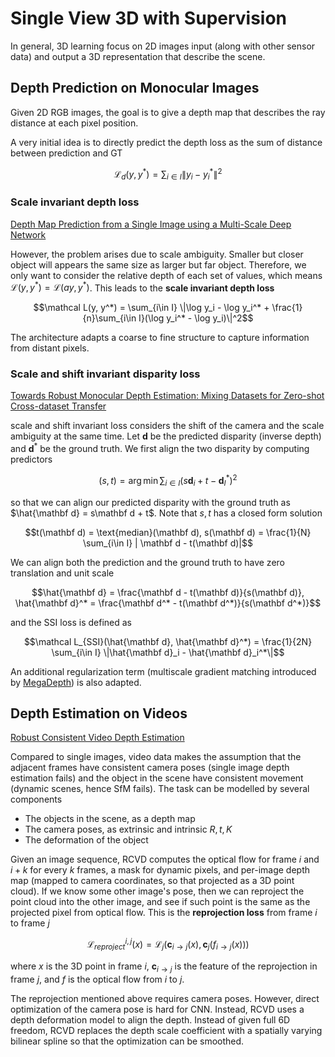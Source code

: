 # Single View 3D with Supervision

In general, 3D learning focus on 2D images input (along with other sensor data) and output a 3D representation that describe the scene. 

## Depth Prediction on Monocular Images
Given 2D RGB images, the goal is to give a depth map that describes the ray distance at each pixel position.

A very initial idea is to directly predict the depth loss as the sum of distance between prediction and GT

$$\mathcal L_d(y, y^*) = \sum_{i\in I} \|y_i - y_i^*\|^2$$

### Scale invariant depth loss

[Depth Map Prediction from a Single Image using a Multi-Scale Deep Network](https://arxiv.org/abs/1406.2283) 

However, the problem arises due to scale ambiguity. Smaller but closer object will appears the same size as larger but far object. Therefore, we only want to consider the relative depth of each set of values, which means $\mathcal L(y, y^*) = \mathcal L(ay, y^*)$. This leads to the __scale invariant depth loss__

$$\mathcal L(y, y^*) = \sum_{i\in I} \|\log y_i - \log y_i^* + \frac{1}{n}\sum_{i\in I}(\log y_i^* - \log y_i)\|^2$$

The architecture adapts a coarse to fine structure to capture information from distant pixels. 

### Scale and shift invariant disparity loss

[Towards Robust Monocular Depth Estimation: Mixing Datasets for Zero-shot Cross-dataset Transfer](https://arxiv.org/abs/1907.01341)

scale and shift invariant loss considers the shift of the camera and the scale ambiguity at the same time. Let $\mathbf d$ be the predicted disparity (inverse depth) and $\mathbf d^*$ be the ground truth. We first align the two disparity by computing predictors 

$$(s, t) = \arg\min \sum_{i\in I}(s\mathbf d_i + t - \mathbf d_I^*)^2$$

so that we can align our predicted disparity with the ground truth as $\hat{\mathbf d} = s\mathbf d + t$. Note that $s,t$ has a closed form solution 

$$t(\mathbf d) = \text{median}(\mathbf d), s(\mathbf d) = \frac{1}{N} \sum_{i\in I} | \mathbf d - t(\mathbf d)|$$

We can align both the prediction and the ground truth to have zero translation and unit scale

$$\hat{\mathbf d} = \frac{\mathbf d - t(\mathbf d)}{s(\mathbf d)}, \hat{\mathbf d}^* = \frac{\mathbf d^* - t(\mathbf d^*)}{s(\mathbf d^*)}$$

and the SSI loss is defined as 

$$\mathcal L_{SSI}(\hat{\mathbf d}, \hat{\mathbf d}^*) = \frac{1}{2N} \sum_{i\in I} \|\hat{\mathbf d}_i - \hat{\mathbf d}_i^*\|$$

An additional regularization term (multiscale gradient matching introduced by [MegaDepth](https://arxiv.org/abs/1804.00607)) is also adapted.

## Depth Estimation on Videos

[Robust Consistent Video Depth Estimation](https://robust-cvd.github.io/)

Compared to single images, video data makes the assumption that the adjacent frames have consistent camera poses (single image depth estimation fails) and the object in the scene have consistent movement (dynamic scenes, hence SfM fails). The task can be modelled by several components

- The objects in the scene, as a depth map
- The camera poses, as extrinsic and intrinsic $R, t, K$
- The deformation of the object

Given an image sequence, RCVD computes the optical flow for frame $i$ and $i+k$ for every $k$ frames, a mask for dynamic pixels, and per-image depth map (mapped to camera coordinates, so that projected as a 3D point cloud). If we know some other image's pose, then we can reproject the point cloud into the other image, and see if such point is the same as the projected pixel from optical flow. This is the __reprojection loss__ from frame $i$ to frame $j$

$$\mathcal L_{reproject}^{i,j}(x) = \mathcal L_j(\mathbf c_{i\rightarrow j}(x), \mathbf c_j(f_{i\rightarrow j}(x)))$$

where $x$ is the 3D point in frame $i$, $\mathbf c_{i\rightarrow j}$ is the feature of the reprojection in frame $j$, and $f$ is the optical flow from $i$ to $j$. 

The reprojection mentioned above requires camera poses. However, direct optimization of the camera pose is hard for CNN. Instead, RCVD uses a depth deformation model to align the depth. Instead of given full 6D freedom, RCVD replaces the depth scale coefficient with a spatially varying bilinear spline so that the optimization can be smoothed. 
